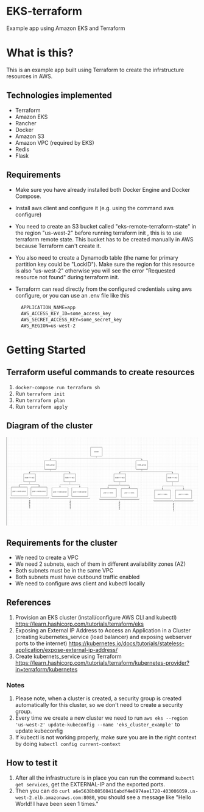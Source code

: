 # EKS-terraform
Example app using Amazon EKS and Terraform

<h1>What is this?</h1>

This is an example app built using Terraform to create the infrstructure resources in AWS.

<h2>Technologies implemented</h2>

- Terraform
- Amazon EKS
- Rancher
- Docker
- Amazon S3
- Amazon VPC (required by EKS)
- Redis
- Flask

<h2>Requirements</h2>

- Make sure you have already installed both Docker Engine and Docker Compose.
- Install aws client and configure it (e.g. using the command aws configure)
- You need to create an S3 bucket called "eks-remote-terraform-state" in the region "us-west-2" before running terraform init , this is to use terraform remote state. This bucket has to be created manually in AWS because Terraform can't create it.
- You also need to create a Dynamodb table (the name for primary partition key could be "LockID"). Make sure the region for this resource is also "us-west-2" otherwise you will see the error "Requested resource not found" during terraform init.
- Terraform can read directly from the configured credentials using aws configure, or you can use an .env file like this

        APPLICATION_NAME=app
        AWS_ACCESS_KEY_ID=some_access_key
        AWS_SECRET_ACCESS_KEY=some_secret_key
        AWS_REGION=us-west-2


<h1>Getting Started</h1>

<h2>Terraform useful commands to create resources</h2>

1. `docker-compose run terraform sh`
1. Run `terraform init`
2. Run `terraform plan`
3. Run `terraform apply`



<h2>Diagram of the cluster</h2>
<img src='assets/images/cluster diagram.png' width='1000px'>

<h2>Requirements for the cluster</h2>

- We need to create a VPC
- We need 2 subnets, each of them in different availability zones (AZ)
- Both subnets must be in the same VPC
- Both subnets must have outbound traffic enabled
- We need to configure aws client and kubectl locally

<h2>References</h2>

1. Provision an EKS cluster (install/configure AWS CLI and kubectl) https://learn.hashicorp.com/tutorials/terraform/eks
2. Exposing an External IP Address to Access an Application in a Cluster (creating kubernetes_service (load balancer) and exposing webserver ports to the internet) https://kubernetes.io/docs/tutorials/stateless-application/expose-external-ip-address/
3. Create kubernets_service using Terraform https://learn.hashicorp.com/tutorials/terraform/kubernetes-provider?in=terraform/kubernetes

<h3>Notes</h3>

1. Please note, when a cluster is created, a security group is created automatically for this cluster, so we don't need to create a security group.
2. Every time we create a new cluster we need to run `aws eks --region 'us-west-2' update-kubeconfig --name 'eks_cluster_example'` to update kubeconfig
3. If kubectl is not working properly, make sure you are in the right context by doing `kubectl config current-context`

<h2>How to test it</h2>

1. After all the infrastructure is in place you can run the command `kubectl get services`, get the EXTERNAL-IP and the exported ports.
2. Then you can do `curl a6e5638b08508416abdf4e0974ae1720-403006059.us-west-2.elb.amazonaws.com:8080`, you should see a message like "Hello World! I have been seen 1 times."